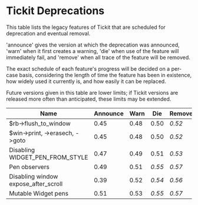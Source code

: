 # Tickit Deprecations

This table lists the legacy features of Tickit that are scheduled for deprecation and eventual removal.

'announce' gives the version at which the deprecation was announced, 'warn' when it first creates a warning, 'die' when use of the feature will immediately fail, and 'remove' when all trace of the feature will be removed.

The exact schedule of each feature's progress will be decided on a per-case basis, considering the length of time the feature has been in existence, how widely used it currently is, and how easily it can be replaced.

Future versions given in this table are lower limits; if Tickit versions are released more often than anticipated, these limits may be extended.

| Name                             | Announce | Warn   | Die    | Remove |
|----------------------------------|----------|--------|--------|--------|
| $rb->flush_to_window             |  0.45    |  0.48  |  0.50  | *0.52* |
| $win->print, ->erasech, ->goto   |  0.45    |  0.48  |  0.50  | *0.52* |
| Disabling WIDGET_PEN_FROM_STYLE  |  0.47    |  0.49  |  0.51  | *0.53* |
| Pen observers                    |  0.49    |  0.51  | *0.55* | *0.57* |
| Disabling window expose_after_scroll | 0.39 |  0.52  | *0.54* | *0.56* |
| Mutable Widget pens              |  0.51    |  0.53  | *0.55* | *0.57* |
